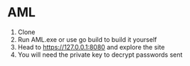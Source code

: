 # AML
1. Clone
2. Run AML.exe or use go build to build it yourself
3. Head to https://127.0.0.1:8080 and explore the site
4. You will need the private key to decrypt passwords sent
